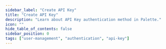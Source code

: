 ```yaml
---
sidebar_label: "Create API Key"
title: "Create API Key"
description: "Learn about API Key authentication method in Palette."
icon: ""
hide_table_of_contents: false
sidebar_position: 0
tags: ["user-management", "authentication", "api-key"]
---
```


